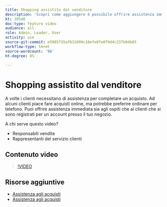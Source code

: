 ```yaml
---
title: Shopping assistito dal venditore
description: 'Scopri come aggiungere è possibile offrire assistenza immediata sia agli ospiti che ai clienti che si sono registrati per un account presso il tuo negozio. '
kt: 10548
doc-type: feature video
audience: all
role: Admin, Leader, User
activity: use
source-git-commit: e5985735af631099c10efe0fe0f9d4c237b04b85
workflow-type: tm+mt
source-wordcount: '96'
ht-degree: 0%

---
```


# Shopping assistito dal venditore

A volte i clienti necessitano di assistenza per completare un acquisto. Ad alcuni clienti piace fare acquisti online, ma potrebbe preferire ordinare per telefono. Puoi offrire assistenza immediata sia agli ospiti che ai clienti che si sono registrati per un account presso il tuo negozio.

A chi serve questo video?

- Responsabili vendite
- Rappresentanti del servizio clienti

## Contenuto video

>[!VIDEO](https://video.tv.adobe.com/v/343662?quality=12&learn=on)

## Risorse aggiuntive

- [Assistenza agli acquisti](https://docs.magento.com/user-guide/customers/login-as-customer.html)
- [Assistenza agli acquisti](https://docs.magento.com/user-guide/sales/shopping-assistance.html)
